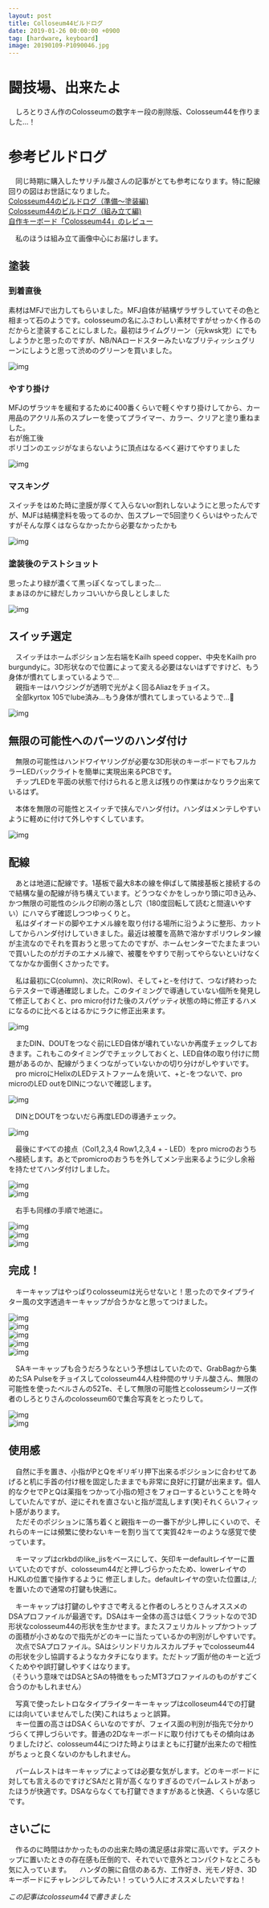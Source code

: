 ```yaml
---
layout: post
title: Colloseum44ビルドログ
date: 2019-01-26 00:00:00 +0900
tag: [hardware, keyboard]
image: 20190109-P1090046.jpg
---
```


# 闘技場、出来たよ

　しろとりさん作のColosseumの数字キー段の削除版、Colosseum44を作りました…！

# 参考ビルドログ

　同じ時期に購入したサリチル酸さんの記事がとても参考になります。特に配線回りの図はお世話になりました。  
[Colosseum44のビルドログ（準備～塗装編)](https://salicylic-acid3.hatenablog.com/entry/colosseum44-build-log-part1)  
[Colosseum44のビルドログ（組み立て編)](https://salicylic-acid3.hatenablog.com/entry/colosseum44-build-log-part2)  
[自作キーボード「Colosseum44」のレビュー](https://salicylic-acid3.hatenablog.com/entry/colosseum44-review)  

　私のほうは組み立て画像中心にお届けします。  

## 塗装

### 到着直後  

素材はMFJで出力してもらいました。MFJ自体が結構ザラザラしていてその色と相まって石のようです。colosseumの名にふさわしい素材ですがせっかく作るのだからと塗装することにしました。最初はライムグリーン（元kwsk党）にでもしようかと思ったのですが、NB/NAロードスターみたいなブリティッシュグリーンにしようと思って渋めのグリーンを買いました。  

![img](/assets/photos/20181129-PB290001.jpg)  

### やすり掛け  

MFJのザラツキを緩和するために400番くらいで軽くやすり掛けしてから、カー用品のアクリル系のスプレーを使ってプライマー、カラー、クリアと塗り重ねました。  
右が施工後  
ポリゴンのエッジがなまらないように頂点はなるべく避けてやすりました

![img](/assets/photos/20181204-PC040033.jpg)  

### マスキング  

スイッチをはめた時に塗膜が厚くて入らないor割れしないようにと思ったんですが、MJFは結構塗料を吸ってるのか、缶スプレーで5回塗りくらいはやったんですがそんな厚くはならなかったから必要なかったかも  

![img](/assets/photos/20181208-PC080043.jpg)  

### 塗装後のテストショット

思ったより緑が濃くて黒っぽくなってしまった…  
まぁほのかに緑だしカッコいいから良しとしました  

![img](/assets/photos/20181221-PC210020.jpg)  

## スイッチ選定

　スイッチはホームポジション左右端をKailh speed copper、中央をKailh pro burgundyに。3D形状なので位置によって変える必要はないはずですけど、もう身体が慣れてしまっているようで…  
　親指キーはハウジングが透明で光がよく回るAliazをチョイス。  
　全部kyrtox 105でlube済み…もう身体が慣れてしまっているようで…👼  

![img](/assets/photos/20181222-PC220001.jpg)  

## 無限の可能性へのパーツのハンダ付け

　無限の可能性はハンドワイヤリングが必要な3D形状のキーボードでもフルカラーLEDバックライトを簡単に実現出来るPCBです。  
　チップLEDを平面の状態で付けられると思えば残りの作業はかなりラク出来ているはず。  

　本体を無限の可能性とスイッチで挟んでハンダ付け。ハンダはメンテしやすいように軽めに付けて外しやすくしています。  

![img](/assets/photos/20181222-PC220002.jpg)  

## 配線

　あとは地道に配線です。1基板で最大8本の線を伸ばして隣接基板と接続するので結構な量の配線が待ち構えています。どうつなぐかをしっかり頭に叩き込み、かつ無限の可能性のシルク印刷の落とし穴（180度回転して読むと間違いやすい）にハマらず確認しつつゆっくりと。  
　私はダイオードの脚やエナメル線を取り付ける場所に沿うように整形、カットしてからハンダ付けしていきました。最近は被覆を高熱で溶かすポリウレタン線が主流なのでそれを買おうと思ってたのですが、ホームセンターでたまたまついで買いしたのがガチのエナメル線で、被覆をやすりで削ってやらないといけなくてなかなか面倒くさかったです。  

　私は最初にC(column)、次にR(Row)、そして+と-を付けて、つなげ終わったらテスターで導通確認しました。このタイミングで導通していない個所を発見して修正しておくと、pro micro付けた後のスパゲッティ状態の時に修正するハメになるのに比べるとはるかにラクに修正出来ます。  

![img](/assets/photos/20181229-PC290012.jpg)  

　またDIN、DOUTをつなぐ前にLED自体が壊れていないか再度チェックしておきます。これもこのタイミングでチェックしておくと、LED自体の取り付けに問題があるのか、配線がうまくつながっていないかの切り分けがしやすいです。  
　pro microにHelixのLEDテストファームを焼いて、+と-をつないで、pro microのLED outをDINにつないで確認します。

![img](/assets/photos/20181230-PC300009.jpg)  

　DINとDOUTをつないだら再度LEDの導通チェック。  

![img](/assets/photos/20181230-PC300010.jpg)  

　最後にすべての接点（Col1,2,3,4 Row1,2,3,4 + - LED）をpro microのおうちへ接続します。あとでpromicroのおうちを外してメンテ出来るように少し余裕を持たせてハンダ付けしました。  

![img](/assets/photos/20181230-PC300013.jpg)  
![img](/assets/photos/20181230-PC300014.jpg)  

　右手も同様の手順で地道に。  

![img](/assets/photos/20190106-P1060012.jpg)  
![img](/assets/photos/20190106-P1060015.jpg)  
![img](/assets/photos/20190109-P1090035.jpg)  

## 完成！

　キーキャップはやっぱりcolosseumは光らせないと！思ったのでタイプライター風の文字透過キーキャップが合うかなと思ってつけました。  

![img](/assets/photos/20190109-P1090036.jpg)  
![img](/assets/photos/20190109-P1090044.jpg)  
![img](/assets/photos/20190109-P1090046.jpg)  
![img](/assets/photos/20190109-P1090051.jpg)  
![img](/assets/photos/20190109-P1090062.jpg)  

　SAキーキャップも合うだろうなという予想はしていたので、GrabBagから集めたSA Pulseをチョイスしてcolosseum44人柱仲間のサリチル酸さん、無限の可能性を使ったベルさんの52Te、そして無限の可能性とcolosseumシリーズ作者のしろとりさんのcolosseum60で集合写真をとったりして。  

![img](/assets/photos/20190112-P1120005.jpg)  
![img](/assets/photos/20190112-P1120007.jpg)  

## 使用感

　自然に手を置き、小指がPとQをギリギリ押下出来るポジションに合わせてあげると机に手首の付け根を固定したままでも非常に良好に打鍵が出来ます。個人的なクセでPとQは薬指をつかって小指の短さをフォローするということを時々していたんですが、逆にそれを直さないと指が混乱します(笑)それくらいフィット感があります。  
　ただそのポジションに落ち着くと親指キーの一番下が少し押しにくいので、それらのキーには頻繁に使わないキーを割り当てて実質42キーのような感覚で使っています。  

　キーマップはcrkbdのlike_jisをベースにして、矢印キーdefaultレイヤーに置いていたのですが、colosseum44だと押しづらかったため、lowerレイヤのHJKLの位置で操作するように
修正しました。defaultレイヤの空いた位置は,./;を置いたので通常の打鍵も快適に。  

　キーキャップは打鍵のしやすさで考えると作者のしろとりさんオススメのDSAプロファイルが最適です。DSAはキー全体の高さは低くフラットなので3D形状なcolosseum44の形状を生かせます。またスフェリカルトップかつトップの面積が小さめなので指先がどのキーに当たっているかの判別がしやすいです。
　次点でSAプロファイル。SAはシリンドリカルスカルプチャでcolosseum44の形状を少し協調するようなカタチになります。ただトップ面が他のキーと近づくためやや誤打鍵しやすくはなります。  
（そういう意味ではDSAとSAの特徴をもったMT3プロファイルのものがすごく合うのかもしれません）  

　写真で使ったレトロなタイプライターキーキャップはcolloseum44での打鍵には向いていませんでした(笑)これはちょっと誤算。  
　キー位置の高さはDSAくらいなのですが、フェイス面の判別が指先で分かりづらくて押しづらいです。普通の2Dなキーボードに取り付けてもその傾向はありましたけど、colosseum44につけた時よりはまともに打鍵が出来たので相性がちょっと良くないのかもしれません。  

　パームレストはキーキャップによっては必要な気がします。どのキーボードに対しても言えるのですけどSAだと背が高くなりすぎるのでパームレストがあったほうが快適です。DSAならなくても打鍵できますがあると快適、くらいな感じです。  

## さいごに

　作るのに時間はかかったものの出来た時の満足感は非常に高いです。デスクトップに置いたときの存在感も圧倒的で、それでいで意外とコンパクトなところも気に入っています。
　ハンダの腕に自信のある方、工作好き、光モノ好き、3Dキーボードにチャレンジしてみたい！っていう人にオススメしたいですね！

*この記事はcolosseum44で書きました*